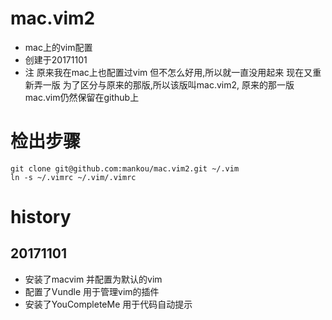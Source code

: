 # mac.vim2
 * mac上的vim配置
 * 创建于20171101
 * 注 原来我在mac上也配置过vim 但不怎么好用,所以就一直没用起来 现在又重新弄一版 为了区分与原来的那版,所以该版叫mac.vim2, 原来的那一版 mac.vim仍然保留在github上

# 检出步骤
 ```
 git clone git@github.com:mankou/mac.vim2.git ~/.vim
 ln -s ~/.vimrc ~/.vim/.vimrc
 ```

# history
 ## 20171101 
  * 安装了macvim 并配置为默认的vim
  * 配置了Vundle 用于管理vim的插件
  * 安装了YouCompleteMe 用于代码自动提示
